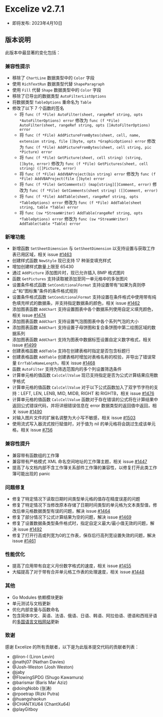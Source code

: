 # Excelize v2.7.1

* 即将发布: 2023年4月10日

## 版本说明

此版本中最显著的变化包括：

### 兼容性提示

* 移除了 `ChartLine` 数据类型中的 `Color` 字段
* 使用 `RichTextRun` 数据类型代替 `ShapeParagraph`
* 使用 `Fill` 代替 `Shape` 数据类型中的 `Color` 字段
* 移除了已导出的数据类型 `AutoFilterListOptions`
* 将数据类型 `TableOptions` 重命名为 `Table`
* 修改了以下 7 个函数的签名
  * 将 `func (f *File) AutoFilter(sheet, rangeRef string, opts *AutoFilterOptions) error` 修改为 `func (f *File) AutoFilter(sheet, rangeRef string, opts []AutoFilterOptions) error`
  * 将 `func (f *File) AddPictureFromBytes(sheet, cell, name, extension string, file []byte, opts *GraphicOptions) error` 修改为 `func (f *File) AddPictureFromBytes(sheet, cell string, pic *Picture) error`
  * 将 `func (f *File) GetPicture(sheet, cell string) (string, []byte, error)` 修改为 `func (f *File) GetPictures(sheet, cell string) ([]Picture, error)`
  * 将 `func (f *File) AddVBAProject(bin string) error` 修改为 `func (f *File) AddVBAProject(file []byte) error`
  * 将 `func (f *File) GetComments() (map[string][]Comment, error)` 修改为 `func (f *File) GetComments(sheet string) ([]Comment, error)`
  * 将 `func (f *File) AddTable(sheet, rangeRef string, opts *TableOptions) error` 修改为 `func (f *File) AddTable(sheet string, table *Table) error`
  * 将 `func (sw *StreamWriter) AddTable(rangeRef string, opts *TableOptions) error` 修改为 `func (sw *StreamWriter) AddTable(table *Table) error`

### 新增功能

* 新增函数 `SetSheetDimension` 与 `GetSheetDimension` 以支持设置与获取工作表已用区域，相关 issue [#1463](https://github.com/xuri/excelize/issues/1463)
* 创建样式函数 `NewStyle` 现已支持 17 种渐变填充样式
* 增加创建样式数量上限至 65430
* 通过 `AddPicture` 添加图片时，现已允许插入 BMP 格式图片
* 函数 `GetPictures` 支持读取被添加至同一单元格中的多张图片
* 设置条件格式函数 `SetConditionalFormat` 支持设置带有“如果为真则停止”和“图标集”条件的条件格式规则
* 设置条件格式函数 `SetConditionalFormat` 支持设置在条件格式中使用带有纯色填充样式的数据条，并支持指定数据条的颜色，相关 issue [#1462](https://github.com/xuri/excelize/issues/1462)
* 添加图表函数 `AddChart` 支持设置图表中各个数据系列使用自定义填充颜色，相关 issue [#1474](https://github.com/xuri/excelize/issues/1474)
* 添加图表函数 `AddChart` 支持设置气泡图图表中各个系列气泡的大小
* 添加图表函数 `AddChart` 支持设置子母饼图和复合条饼图中第二绘图区域的数据系列
* 添加图表函数 `AddChart` 支持为图表中数据标签设置自定义数字格式，相关 issue [#1499](https://github.com/xuri/excelize/issues/1499)
* 创建表格函数 `AddTable` 支持在创建表格时指定是否包含标题行
* 创建表格函数 `AddTable` 创建表格时增加对表格名称的校验，并导出了错误常量 `ErrTableNameLength`，相关 issue [#1468](https://github.com/xuri/excelize/issues/1468)
* 函数 `AutoFilter` 支持为筛选范围内的多个列设置筛选条件
* 计算单元格的值函数 `CalcCellValue` 现已支持指定是否为公式计算结果应用数字格式
* 计算单元格的值函数 `CalcCellValue` 对于以下公式函数加入了双字节字符的支持：LEFT, LEN, LENB, MID, MIDB, RIGHT 和 RIGHTB，相关 issue [#1476](https://github.com/xuri/excelize/issues/1476)
* 计算单元格的值函数 `CalcCellValue` 函数对于存在错误的公式将在计算结果中返回公式错误代码，并将详细错误信息在 error 数据类型的返回值中返回，相关 issue [#1490](https://github.com/xuri/excelize/issues/1490)
* 对输入图片文件的扩展名调整为大小写不敏感，相关 issue [#1503](https://github.com/xuri/excelize/issues/1503)
* 使用流式写入器流式按行赋值时，对于值为 nil 的单元格将会跳过生成该单元格，相关 issue [#756](https://github.com/xuri/excelize/issues/756)

### 兼容性提升

* 兼容带有函数组的工作簿
* 兼容带有严格模式 XML 命名空间地址的工作簿主题，相关 issue [#1447](https://github.com/xuri/excelize/issues/1447)
* 提高了与文档内部不含工作簿关系部件工作簿的兼容性，以修复打开此类工作簿可能出现的 panic

### 问题修复

* 修复了特定情况下读取日期时间类型单元格的值存在精度误差的问题
* 修复了特定情况下当修改原本存储了日期时间类型的单元格为文本类型值，修改后单元格数据类型有误的问题，解决 issue [#1464](https://github.com/xuri/excelize/issues/1464)
* 修复了部分情况下公式计算结果为空的问题，解决 issue [#1469](https://github.com/xuri/excelize/issues/1469)
* 修复了设置数据条类型条件格式时，指定自定义最大/最小值无效的问题，解决 issue [#1492](https://github.com/xuri/excelize/issues/1492)
* 修复了打开行高或列宽为0的工作表，保存后行高列宽设置失效的问题，解决 issue [#1461](https://github.com/xuri/excelize/issues/1461)

### 性能优化

* 提高了应用带有自定义月份数字格式的速度，相关 issue [#1455](https://github.com/xuri/excelize/issues/1455)
* 大幅提高了对于带有合并单元格工作表的处理速度，相关 issue [#1448](https://github.com/xuri/excelize/issues/1448)

### 其他

* Go Modules 依赖模块更新
* 单元测试与文档更新
* 优化内部变量与函数命名
* 包含简体中文、英语、法语、俄语、日语、韩语、阿拉伯语、德语和西班牙语的[多国语言文档网站](https://xuri.me/excelize)更新

### 致谢

感谢 Excelize 的所有贡献者，以下是为此版本提交代码的贡献者列表：

* @liron-l (Liron Levin)
* @nathj07 (Nathan Davies)
* @Josh-Weston (Josh Weston)
* @jaby
* @FlowingSPDG (Shugo Kawamura)
* @barismar (Baris Mar Aziz)
* @doingNobb (张涛)
* @rpoetrap (Rizki Putra)
* @huangshaokun
* @CHANTXU64 (ChantXu64)
* @playGitboy
